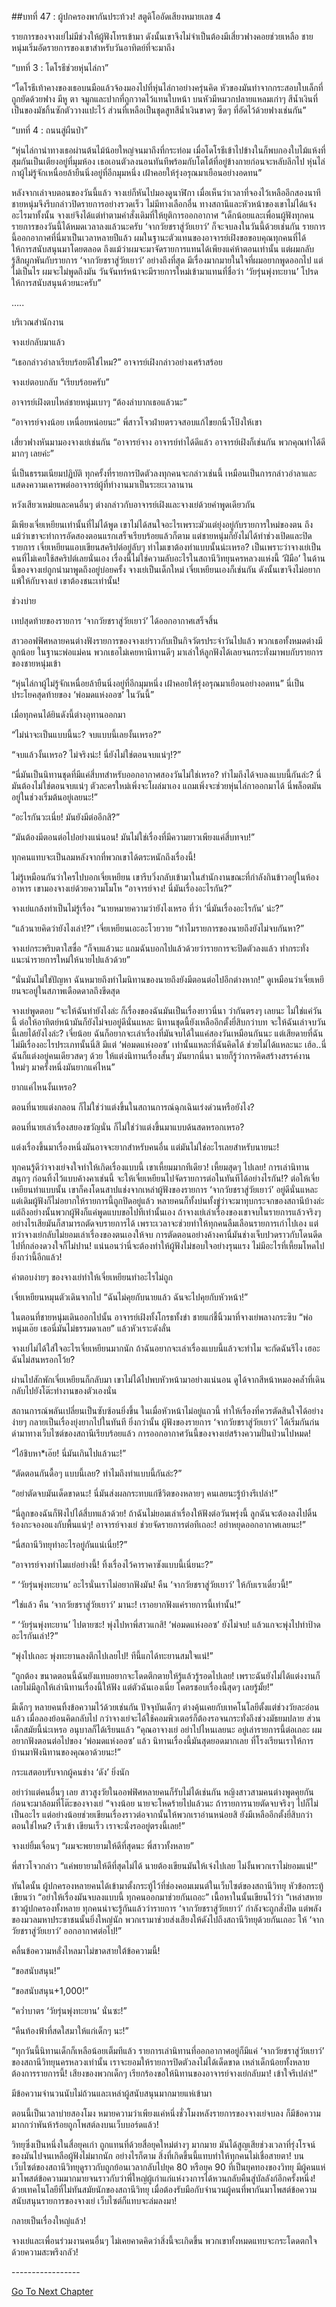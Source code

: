 ##บทที่ 47 : ผู้ปกครองพากันประท้วง!
สตูดิโออัดเสียงหมายเลข 4

รายการของจางเย่ไม่มีช่วงให้ผู้ฟังโทรเข้ามา ดังนั้นเขาจึงไม่จำเป็นต้องมีเสี่ยวฟางคอยช่วยเหลือ ชายหนุ่มเริ่มอัดรายการของเขาสำหรับวันอาทิตย์ที่จะมาถึง

“บทที่ 3 : โดโรธีช่วยหุ่นไล่กา”

“โดโรธีเท้าคางของเธอบนมือแล้วจ้องมองไปที่หุ่นไล่กาอย่างครุ่นคิด หัวของมันทำจากกระสอบใบเล็กที่ถูกยัดด้วยฟาง มีหู ตา จมูกและปากที่ถูกวาดไว้แทนใบหน้า บนหัวมีหมวกปลายแหลมเก่าๆ สีน้ำเงินที่เป็นของมัชกิ้นซักตัววางแปะไว้ ส่วนที่เหลือเป็นชุดสูทสีน้ำเงินขาดๆ ซีดๆ ที่อัดไว้ด้วยฟางเช่นกัน”

“บทที่ 4 : ถนนสู่ผืนป่า”

“หุ่นไล่กานำทางเธอผ่านต้นไม้น้อยใหญ่จนมาถึงที่กระท่อม เมื่อโดโรธีเข้าไปข้างในก็พบกองใบไม้แห้งที่สุมกันเป็นเตียงอยู่ที่มุมห้อง เธอเอนตัวลงนอนทันทีพร้อมกับโตโต้ที่อยู่ข้างกายก่อนจะหลับลึกไป หุ่นไล่กาผู้ไม่รู้จักเหนื่อยล้ายืนนิ่งอยู่ที่อีกมุมหนึ่ง เฝ้าคอยให้รุ่งอรุณมาเยือนอย่างอดทน”

หลังจากเล่าจบตอนของวันนี้แล้ว จางเย่ก็หันไปมองดูนาฬิกา เมื่อเห็นว่าเวลาที่จองไว้เหลืออีกสองนาที ชายหนุ่มจึงรีบกล่าวปิดรายการอย่างรวดเร็ว ไม่มีทางเลือกอื่น ทางสถานีและหัวหน้าของเขาไม่ได้แจ้งอะไรมาทั้งนั้น จางเย่จึงได้แต่ทำตามคำสั่งเดิมที่ให้ยุติการออกอากาศ “เด็กน้อยและเพื่อนผู้ฟังทุกคน รายการของวันนี้ได้หมดเวลาลงแล้วนะครับ ‘จากวัยชราสู่วัยเยาว์’ ก็จะจบลงในวันนี้ด้วยเช่นกัน รายการนี้ออกอากาศที่นี่มาเป็นเวลาหลายปีแล้ว ผมในฐานะตัวแทนของอาจารย์เฝิงขอขอบคุณทุกคนที่ได้ให้การสนับสนุนมาโดยตลอด ถึงแม้ว่าผมจะมาจัดรายการแทนได้เพียงแค่ห้าตอนเท่านั้น แต่ผมกลับรู้สึกผูกพันกับรายการ ‘จากวัยชราสู่วัยเยาว์’ อย่างถึงที่สุด มีเรื่องมากมายในใจที่ผมอยากพูดออกไป แต่ไม่เป็นไร ผมจะไม่พูดถึงมัน วันจันทร์หน้าจะมีรายการใหม่เข้ามาแทนที่ชื่อว่า ‘วัยรุ่นพุ่งทะยาน’ โปรดให้การสนับสนุนด้วยนะครับ”

…..

บริเวณสำนักงาน

จางเย่กลับมาแล้ว

“เธอกล่าวอำลาเรียบร้อยดีใช่ไหม?” อาจารย์เฝิงกล่าวอย่างเศร้าสร้อย

จางเย่ตอบกลับ “เรียบร้อยครับ”

อาจารย์เฝิงตบไหล่ชายหนุ่มเบาๆ “ต้องลำบากเธอแล้วนะ”

“อาจารย์จางน้อย เหนื่อยหน่อยนะ” พี่สาวโจวฝ่ายตรวจสอบแก้ไขยกนิ้วโป้งให้เขา

เสี่ยวฟางหันมามองจางเย่เช่นกัน “อาจารย์จาง อาจารย์ทำได้ดีแล้ว อาจารย์เฝิงก็เช่นกัน พวกคุณทำได้ดีมากๆ เลยค่ะ”

นี่เป็นธรรมเนียมปฏิบัติ ทุกครั้งที่รายการปิดตัวลงทุกคนจะกล่าวเช่นนี้ เหมือนเป็นการกล่าวอำลาและแสดงความเคารพต่ออาจารย์ผู้ที่ทำงานมาเป็นระยะเวลานาน

หวังเสียวเหม่ยและคนอื่นๆ ต่างกล่าวกับอาจารย์เฝิงและจางเย่ด้วยคำพูดเดียวกัน

มีเพียงเจี่ยเหยียนเท่านั้นที่ไม่ได้พูด เขาไม่ได้สนใจอะไรเพราะมัวแต่ยุ่งอยู่กับรายการใหม่ของตน ถึงแม้ว่าเขาจะทำการอัดสองตอนแรกเสร็จเรียบร้อยแล้วก็ตาม แต่ชายหนุ่มก็ยังไม่ได้ทำช่วงเปิดและปิดรายการ เจี่ยเหยียนแอบเขียนสคริปต์อยู่ลับๆ ทำไมเขาต้องทำแบบนั้นน่ะเหรอ? เป็นเพราะว่าจางเย่เป็นคนที่ไม่เคยใช้สคริปต์เลยนั่นเอง เรื่องนี้ไม่ใช่ความลับอะไรในสถานีวิทยุนครหลวงแห่งนี้ ‘ฝีมือ’ ในด้านนี้ของจางเย่ถูกนำมาพูดถึงอยู่บ่อยครั้ง จางเย่เป็นเด็กใหม่ เจี่ยเหยียนเองก็เช่นกัน ดังนั้นเขาจึงไม่อยากแพ้ให้กับจางเย่ เขาต้องชนะเท่านั้น!

ช่วงบ่าย

เทปสุดท้ายของรายการ ‘จากวัยชราสู่วัยเยาว์’ ได้ออกอากาศเสร็จสิ้น

สาวออฟฟิศหลายคนต่างฟังรายการของจางเย่ราวกับเป็นกิจวัตรประจำวันไปแล้ว พวกเธอทั้งหมดต่างมีลูกน้อย ในฐานะพ่อแม่คน พวกเธอไม่เคยหานิทานดีๆ มาเล่าให้ลูกฟังได้เลยจนกระทั่งมาพบกับรายการของชายหนุ่มเข้า

“หุ่นไล่กาผู้ไม่รู้จักเหนื่อยล้ายืนนิ่งอยู่ที่อีกมุมหนึ่ง เฝ้าคอยให้รุ่งอรุณมาเยือนอย่างอดทน” นี่เป็นประโยคสุดท้ายของ ‘พ่อมดแห่งออซ’ ในวันนี้”

เมื่อทุกคนได้ยินดังนี้ต่างอุทานออกมา

“ไม่น่าจะเป็นแบบนี้นะ? จบแบบนี้เลยงั้นเหรอ?”

“จบแล้วงั้นเหรอ? ไม่จริงน่ะ! นี่ยังไม่ใช่ตอนจบแน่ๆ!?”

“นี่มันเป็นนิทานชุดที่มีแค่สี่บทสำหรับออกอากาศสองวันไม่ใช่เหรอ? ทำไมถึงได้จบลงแบบนี้กันล่ะ? นี่มันต้องไม่ใช่ตอนจบแน่ๆ ตัวละครใหม่เพิ่งจะโผล่มาเอง แถมเพิ่งจะช่วยหุ่นไล่กาออกมาได้ นี่พล็อตมันอยู่ในช่วงเริ่มต้นอยู่เลยนะ!”

“อะไรกันวะเนี่ย! มันยังมีต่ออีกสิ?”

“มันต้องมีตอนต่อไปอย่างแน่นอน! มันไม่ใช่เรื่องที่มีความยาวเพียงแค่สี่บทจบ!”

ทุกคนแทบจะเป็นลมหลังจากที่พวกเขาได้ตระหนักถึงเรื่องนี้!

ไม่รู้เหมือนกันว่าใครไปบอกเจี่ยเหยียน เขารีบวิ่งกลับเข้ามาในสำนักงานขณะที่กำลังกินข้าวอยู่ในห้องอาหาร เขามองจางเย่ด้วยความโมโห “อาจารย์จาง! นี่มันเรื่องอะไรกัน?”

จางเย่แกล้งทำเป็นไม่รู้เรื่อง “นายหมายความว่ายังไงเหรอ ที่ว่า ‘นี่มันเรื่องอะไรกัน’ น่ะ?”

“แล้วนายคิดว่ายังไงเล่า!?” เจี่ยเหยียนเอะอะโวยวาย “ทำไมรายการของนายถึงยังไม่จบกันหา?”

จางเย่กระพริบตาใสซื่อ “ก็จบแล้วนะ แถมฉันบอกไปแล้วด้วยว่ารายการจะปิดตัวลงแล้ว ทำกระทั่งแนะนำรายการใหม่ให้นายไปแล้วด้วย”

“นั่นมันไม่ใช่ปัญหา ฉันหมายถึงทำไมนิทานของนายถึงยังมีตอนต่อไปอีกต่างหาก!” ดูเหมือนว่าเจี่ยเหยียนจะอยู่ในสภาพเดือดดาลถึงขีดสุด

จางเย่พูดตอบ “จะให้ฉันทำยังไงล่ะ ก็เรื่องของฉันมันเป็นเรื่องยาวนี่นา ว่ากันตรงๆ เลยนะ ไม่ใช่แค่วันนี้ ต่อให้อาทิตย์หน้ามันก็ยังไม่จบอยู่ดีนั่นแหละ นิทานชุดนี้ยังเหลืออีกตั้งยี่สิบกว่าบท จะให้ฉันเล่าจบวันนี้เลยได้ยังไงล่ะ? เจี่ยน้อย ฉันก็อยากจะเล่าเรื่องที่มันจบได้ในแค่สองวันเหมือนกันนะ แต่เสียดายที่ฉันไม่มีเรื่องอะไรประเภทนั้นนี่สิ มีแต่ ‘พ่อมดแห่งออซ’ เท่านั้นแหละที่ฉันคิดได้ ช่วยไม่ได้แหละนะ เฮ้อ..นี่ฉันก็แต่งอยู่คนเดียวสดๆ ด้วย ให้แต่งนิทานเรื่องสั้นๆ มันยากนี่นา นายก็รู้ว่าการคิดสร้างสรรค์งานใหม่ๆ มาครั้งหนึ่งมันยากแค่ไหน”

ยากแค่ไหนงั้นเหรอ?

ตอนที่นายแต่งกลอน ก็ไม่ใช่ว่าแต่งขึ้นในสถานการณ์ฉุกเฉินเร่งด่วนหรือยังไง?

ตอนที่นายเล่าเรื่องสยองขวัญนั่น ก็ไม่ใช่ว่าแต่งขึ้นมาแบบด้นสดหรอกเหรอ?

แต่งเรื่องขึ้นมาเรื่องหนึ่งมันอาจจะยากสำหรับคนอื่น แต่มันไม่ใช่อะไรเลยสำหรับนายนะ!

ทุกคนรู้ดีว่าจางเย่จงใจทำให้เกิดเรื่องแบบนี้ เขาเหี้ยมมากทีเดียว! เหี้ยมสุดๆ ไปเลย! การเล่านิทานสนุกๆ ก่อนทิ้งไว้แบบค้างคาเช่นนี้ จะให้เจี่ยเหยียนไปจัดรายการต่อในทันทีได้อย่างไรกัน!? ต่อให้เจี่ยเหยียนทำแบบนั้น เขาก็คงโดนสาปแช่งจากเหล่าผู้ฟังของรายการ ‘จากวัยชราสู่วัยเยาว์’ อยู่ดีนั่นแหละ แต่เดิมผู้ฟังก็ไม่อยากให้รายการนี้ถูกปิดอยู่แล้ว หลายคนก็ทั้งบ่นทั้งขู่ว่าจะมาทุบกระจกของสถานีบ้างล่ะ แต่ถึงอย่างนั้นพวกผู้ฟังก็แค่พูดแบบขอไปทีเท่านั้นเอง ถ้าจางเย่เล่าเรื่องของเขาจบในรายการแล้วจริงๆ อย่างไรเสียมันก็สามารถตัดจบรายการได้ เพราะเวลาจะช่วยทำให้ทุกคนลืมเลือนรายการเก่าไปเอง แต่ทว่าจางเย่กลับไม่ยอมเล่าเรื่องของตนเองให้จบ การตัดตอนอย่างค้างคานี่มันช่างเจ็บปวดราวกับโดนดีดไปที่กล่องดวงใจก็ไม่ปาน! แน่นอนว่านี่จะต้องทำให้ผู้ฟังไม่ชอบใจอย่างรุนแรง ไม่มีอะไรที่เหี้ยมโหดไปยิ่งกว่านี้อีกแล้ว!

คำตอบง่ายๆ ของจางเย่ทำให้เจี่ยเหยียนทำอะไรไม่ถูก

เจี่ยเหยียนหมุนตัวเดินจากไป “ฉันไม่คุยกับนายแล้ว ฉันจะไปคุยกับหัวหน้า!”

ในตอนที่ชายหนุ่มเดินออกไปนั้น อาจารย์เฝิงทั้งโกรธทั้งขำ ชายแก่ชี้นิ้วมาที่จางเย่พลางกระซิบ “พ่อหนุ่มเอ๊ย เธอนี่มันไม่ธรรมดาเลย” แล้วหัวเราะดังลั่น

จางเย่ไม่ได้ใส่ใจอะไรเจี่ยเหยียนมากนัก ถ้าฉันอยากจะเล่าเรื่องแบบนี้แล้วจะทำไม จะกัดฉันรึไง เฮอะ ฉันไม่สนหรอกโว้ย?

ผ่านไปสักพักเจี่ยเหยียนก็กลับมา เขาไม่ได้ไปพบหัวหน้ามาอย่างแน่นอน ดูได้จากสีหน้าหมองคล้ำที่เดินกลับไปยังโต๊ะทำงานของตัวเองนั่น

สถานการณ์พลันเปลี่ยนเป็นซับซ้อนยิ่งขึ้น ในเมื่อหัวหน้าไม่อยู่แถวนี้ ทำให้เรื่องที่ควรตัดสินใจได้อย่างง่ายๆ กลายเป็นเรื่องยุ่งยากไปในทันที ยิ่งกว่านั้น ผู้ฟังของรายการ ‘จากวัยชราสู่วัยเยาว์’ ได้เริ่มกันก่นด่ามาทางเว็บไซต์ของสถานีเรียบร้อยแล้ว การออกอากาศวันนี้ของจางเย่สร้างความปั่นป่วนไปหมด!

“ไอ้ชิบหา*เอ๊ย! นี่มันเกินไปแล้วนะ!”

“ตัดตอนกันดื้อๆ แบบนี้เลย? ทำไมถึงทำแบบนี้กันล่ะ?”

“อย่าตัดจบมันเด็ดขาดนะ! นี่มันส่งผลกระทบแก่ชีวิตของหลายๆ คนเลยนะรู้บ้างรึเปล่า!”

“นี่ลูกของฉันก็ฟังไปได้สี่บทแล้วด้วย! ถ้าฉันไม่ยอมเล่าเรื่องให้ฟังต่อวันพรุ่งนี้ ลูกฉันจะต้องลงไปดิ้นร้องกะจองอแงกับพื้นแน่ๆ! อาจารย์จางเย่ ช่วยจัดรายการต่อทีเถอะ! อย่าหยุดออกอากาศเลยนะ!”

“นี่สถานีวิทยุทำอะไรอยู่กันแน่เนี่ย!?”

“อาจารย์จางทำไมแย่อย่างนี้! ทิ้งเรื่องไว้คาราคาซังแบบนี้เนี่ยนะ?”

“ ‘วัยรุ่นพุ่งทะยาน’ อะไรนั่นเราไม่อยากฟังมัน! คืน ‘จากวัยชราสู่วัยเยาว์’ ให้กับเราเดี๋ยวนี้!”

“ใช่แล้ว คืน ‘จากวัยชราสู่วัยเยาว์’ มานะ! เราอยากฟังแค่รายการนี้เท่านั้น!”

“ ‘วัยรุ่นพุ่งทะยาน’ ไปตายซะ! พุ่งไปหาพี่สาวแกสิ! ‘พ่อมดแห่งออซ’ ยังไม่จบ! แล้วแกจะพุ่งไปทำป้าดอะไรกันเล่า!?”

“พุ่งไปเถอะ พุ่งทะยานลงตึกไปเลยไป! ทีนี้แกได้ทะยานสมใจแน่!”

“ถูกต้อง ขนาดตอนนี้ฉันยังแทบอยากจะโดดตึกตายให้รู้แล้วรู้รอดไปเลย! เพราะฉันยังไม่ได้แต่งงานก็เลยไม่มีลูกให้เล่านิทานเรื่องนี้ให้ฟัง แต่ตัวฉันเองเนี่ย โคตรชอบเรื่องนี้สุดๆ เลยรู้มั้ย!”

มีเด็กๆ หลายคนทิ้งข้อความไว้ด้วยเช่นกัน ปัจจุบันเด็กๆ ต่างคุ้นเคยกับเทคโนโลยีตั้งแต่ช่วงวัยละอ่อนแล้ว เมื่อลองย้อนคิดกลับไป กว่าจางเย่จะได้ใช้คอมพิวเตอร์ก็ต้องรอจนกระทั่งถึงช่วงมัธยมปลาย ส่วนเด็กสมัยนี้น่ะเหรอ อนุบาลก็ได้เรียนแล้ว “คุณอาจางเย่ อย่าไปไหนเลยนะ อยู่เล่ารายการนี้ต่อเถอะ ผมอยากฟังตอนต่อไปของ ‘พ่อมดแห่งออซ’ แล้ว นิทานเรื่องนี้มันสุดยอดมากเลย ที่โรงเรียนเราให้การบ้านมาฟังนิทานของคุณอาด้วยนะ!”

กระแสตอบรับจากผู้คนช่าง ‘ดัง’ ยิ่งนัก

อย่าว่าแต่คนอื่นๆ เลย สาวสูงวัยในออฟฟิศหลายคนก็รับไม่ได้เช่นกัน หญิงสาวสามคนต่างพูดคุยกันก่อนจะมาล้อมที่โต๊ะของจางเย่ “จางน้อย นายจะโหดร้ายไปแล้วนะ ถ้ารายการนายตัดจบจริงๆ ไปก็ไม่เป็นอะไร แต่อย่างน้อยช่วยเขียนเรื่องราวต่อจากนั้นให้พวกเราอ่านหน่อยสิ ยังมีเหลืออีกตั้งยี่สิบกว่าตอนใช่ไหม? เร็วเข้า เขียนเร็ว เราจะนั่งรออยู่ตรงนี้เลย!”

จางเย่ยิ้มเจื่อนๆ “ผมจะพยายามให้ดีที่สุดนะ พี่สาวทั้งหลาย”

พี่สาวโจวกล่าว “แค่พยายามให้ดีที่สุดไม่ได้ นายต้องเขียนมันให้เจ๋งไปเลย ไม่งั้นพวกเราไม่ยอมแน่!”

ทันใดนั้น ผู้ปกครองหลายคนได้เข้ามาตั้งกระทู้ไว้ที่ช่องคอมเมนต์ในเว็บไซต์ของสถานีวิทยุ หัวข้อกระทู้เขียนว่า “อย่าให้เรื่องมันจบลงแบบนี้ ทุกคนออกมาช่วยกันเถอะ” เนื้อหาในนั้นเขียนไว้ว่า “เหล่าสหายชาวผู้ปกครองทั้งหลาย ทุกคนน่าจะรู้กันแล้วว่ารายการ ‘จากวัยชราสู่วัยเยาว์’ กำลังจะถูกสั่งปิด แต่พลังของมวลมหาประชาชนนั้นยิ่งใหญ่นัก พวกเรามาช่วยส่งเสียงให้ดังไปถึงสถานีวิทยุด้วยกันเถอะ ให้ ‘จากวัยชราสู่วัยเยาว์’ ออกอากาศต่อไป!”

คลื่นข้อความหลั่งไหลมาไม่ขาดสายใต้ข้อความนี้!

“ขอสนับสนุน!”

“ขอสนับสนุน+1,000!”

“คว่ำบาตร ‘วัยรุ่นพุ่งทะยาน’ นั่นซะ!”

“คืนท้องฟ้าที่สดใสมาให้แก่เด็กๆ นะ!”

“ทุกวันนี้นิทานเด็กก็เหลือน้อยเต็มทีแล้ว รายการเล่านิทานที่ออกอากาศอยู่ก็มีแค่ ‘จากวัยชราสู่วัยเยาว์’ ของสถานีวิทยุนครหลวงเท่านั้น เราจะยอมให้รายการปิดตัวลงไม่ได้เด็ดขาด เหล่าเด็กน้อยทั้งหลายต้องการรายการนี้! เสียงของพวกเด็กๆ เรียกร้องขอให้นิทานของอาจารย์จางเย่กลับมา! เข้าใจรึเปล่า!”

มีข้อความจำนวนนับไม่ถ้วนและเหล่าผู้สนับสนุนมากมายแห่เข้ามา

ตอนนี้เป็นเวลาบ่ายสองโมง หมายความว่าเพียงแค่หนึ่งชั่วโมงหลังรายการของจางเย่จบลง ก็มีข้อความมากกว่าพันห้าร้อยถูกโพสต์ลงบนเว็บบอร์ดแล้ว!

วิทยุซึ่งเป็นหนึ่งในสื่อยุคเก่า ถูกแทนที่ด้วยสื่อยุคใหม่ต่างๆ มากมาย มันได้สูญเสียช่วงเวลาที่รุ่งโรจน์ของมันไปจนเหลือผู้ฟังไม่มากนัก อย่างไรก็ตาม สิ่งที่เกิดขึ้นนี้แทบทำให้ทุกคนไม่เชื่อสายตา! บนเว็บไซต์ของสถานีวิทยุดูราวกับถูกย้อนเวลากลับไปยุค 80 หรือยุค 90 ที่เป็นยุคทองของวิทยุ มีผู้คนแห่มาโพสต์ข้อความมากมายจนราวกับว่าพี่ใหญ่ผู้เก่าแก่แห่งวงการได้หวนกลับคืนสู่บัลลังก์อีกครั้งหนึ่ง! ด้วยเทคโนโลยีที่ไม่ทันสมัยนักของสถานีวิทยุ เมื่อต้องรับมือกับจำนวนผู้คนที่พากันมาโพสต์ข้อความสนับสนุนรายการของจางเย่ เว็บไซต์ก็แทบจะล่มลงมา! 

กลายเป็นเรื่องใหญ่แล้ว!

จางเย่และเพื่อนร่วมงานคนอื่นๆ ไม่เคยคาดคิดว่าสิ่งนี้จะเกิดขึ้น พวกเขาทั้งหมดแทบจะกระโดดตกใจด้วยความสะพรึงกลัว!


-*-*-*-*-*-*-*-*-*-*-*-*-*-*-*-*-


[Go To Next Chapter]( ./49.md)